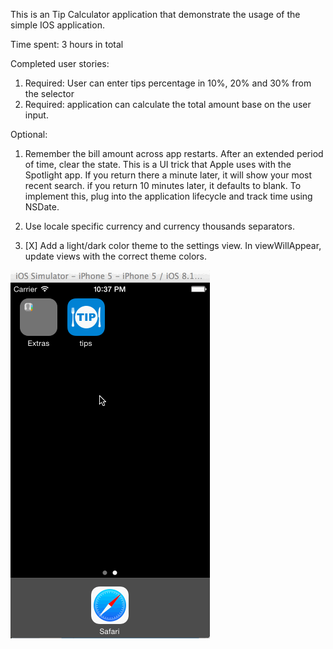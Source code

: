 This is an Tip Calculator application that demonstrate the usage of the simple IOS application. 

Time spent: 3 hours in total

Completed user stories:

1. Required: User can enter tips percentage in 10%, 20% and 30% from the selector
2. Required: application can calculate the total amount base on the user input.


Optional: 

1. Remember the bill amount across app restarts. After an extended period of time, clear the state. This is a UI trick that Apple uses with the Spotlight app. If you return there a minute later, it will show your most recent search. if you return 10 minutes later, it defaults to blank. To implement this, plug into the application lifecycle and track time using NSDate.

2. Use locale specific currency and currency thousands separators.
3. [X] Add a light/dark color theme to the settings view. In viewWillAppear, update views with the correct theme colors.


![Alt text](https://github.com/cassiomo/tips/blob/master/tips.gif "tips.gif")


